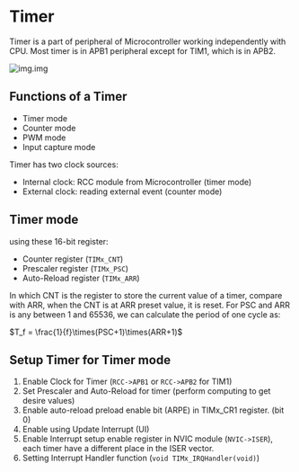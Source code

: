 # Timer
Timer is a part of peripheral of Microcontroller working independently with CPU.
Most timer is in APB1 peripheral except for TIM1, which is in APB2.

![img.img](imgs/GPIO_busline.png)

## Functions of a Timer
- Timer mode
- Counter mode
- PWM mode
- Input capture mode


Timer has two clock sources:
- Internal clock: RCC module from Microcontroller (timer mode)
- External clock: reading external event (counter mode)

## Timer mode
using these 16-bit register:
- Counter register (`TIMx_CNT`)
- Prescaler register (`TIMx_PSC`)
- Auto-Reload register (`TIMx_ARR`)

In which CNT is the register to store the current value of a timer, compare with ARR, when the CNT is at ARR preset value,
it is reset. For PSC and ARR is any between 1 and 65536, we can calculate the period of one cycle as:

$T_f = \frac{1}{f}\times(PSC+1)\times(ARR+1)$

## Setup Timer for Timer mode

1. Enable Clock for Timer (`RCC->APB1` or `RCC->APB2` for TIM1)
2. Set Prescaler and Auto-Reload for timer (perform computing to get desire values)
3. Enable auto-reload preload enable bit (ARPE) in TIMx_CR1 register. (bit 0)
4. Enable using Update Interrupt (UI)
5. Enable Interrupt setup enable register in NVIC module (`NVIC->ISER`), each timer have a different place in the ISER vector.
6. Setting Interrupt Handler function (`void TIMx_IRQHandler(void)`)